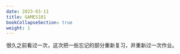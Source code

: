 ```yaml
---
date: 2023-03-11
title: GAMES101
bookCollapseSection: true
weight: 1
---
```

很久之前看过一次，这次把一些忘记的部分重新复习，并重新过一次作业。


